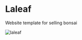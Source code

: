 # Laleaf
Website template for selling bonsai

![laleaf](https://user-images.githubusercontent.com/51086630/141643720-0907a2c0-0e6f-484a-81c9-17d076c97341.png)
